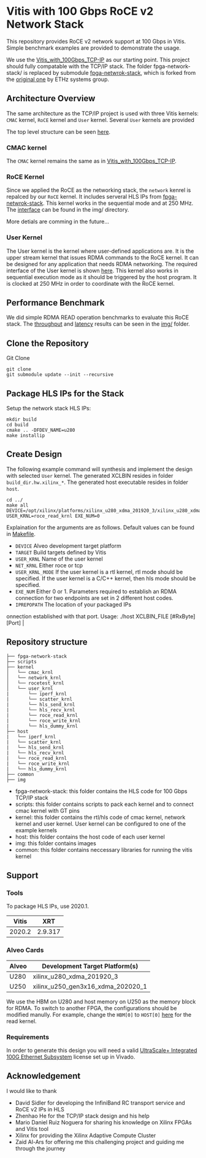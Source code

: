 # Vitis with 100 Gbps RoCE v2 Network Stack

This repository provides RoCE v2 network support at 100 Gbps in Vitis.
Simple benchmark examples are provided to demonstrate the usage.

We use the [Vitis_with_100Gbps_TCP-IP](https://github.com/fpgasystems/Vitis_with_100Gbps_TCP-IP) as our starting point. This project should fully compatable with the TCP/IP stack. The folder fpga-network-stack/ is replaced by submodule [fpga-netwrok-stack](https://github.com/hcxxstl/fpga-network-stack), which is forked from the [original one](https://github.com/fpgasystems/fpga-network-stack) by ETHz systems group.

## Architecture Overview

The same architecture as the TCP/IP project is used with three Vitis kernels: `CMAC` kernel, `RoCE` kernel and `User` kernel. Several `User` kernels are provided

The top level structure can be seen [here](img/top.pdf).

### CMAC kernel
The `CMAC` kernel remains the same as in [Vitis_with_100Gbps_TCP-IP](https://github.com/fpgasystems/Vitis_with_100Gbps_TCP-IP).

### RoCE Kernel
Since we applied the RoCE as the networking stack, the `network` kenrel is repalced by our `RoCE` kernel. It includes serveral HLS IPs from [fpga-netwrok-stack](https://github.com/hcxxstl/fpga-network-stack). This kernel works in the sequential mode and at 250 MHz.
The [interface](img/roce_inf.pdf) can be found in the img/ directory.

More detials are comming in the future...

### User Kernel
The User kernel is the kernel where user-defined applications are. It is the upper stream kernel that issues RDMA commands to the RoCE kernel. It can be designed for any application that needs RDMA networking. The required interface of the User kernel is shown [here](fig/user_inf.pdf). This kernel also works in sequential execution mode as it should be triggered by the host program. It is clocked at 250 MHz in order to coordinate with the RoCE kernel.

<!-- ## User-Network Kernel Interface -->



## Performance Benchmark
We did simple RDMA READ operation benchmarks to evaluate this RoCE stack. The [throughput](img/read_th.eps) and [latency](img/read_la.eps) results can be seen in the [img/](img/) folder.

## Clone the Repository

Git Clone 

	git clone	
	git submodule update --init --recursive

## Package HLS IPs for the Stack

Setup the network stack HLS IPs:

    mkdir build
    cd build
    cmake .. -DFDEV_NAME=u280
    make installip


## Create Design

The following example command will synthesis and implement the design with selected `User` kernel. The generated XCLBIN resides in folder `build_dir.hw.xilinx_*`. The generated host executable resides in folder `host`.

    cd ../
    make all DEVICE=/opt/xilinx/platforms/xilinx_u280_xdma_201920_3/xilinx_u280_xdma_201920_3.xpfm USER_KRNL=roce_read_krnl EXE_NUM=0

Explaination for the arguments are as follows. Default values can be found in [Makefile](Makefile).

* `DEVICE` Alveo development target platform
* `TARGET` Build targets defined by Vitis
* `USER_KRNL` Name of the user kernel
* `NET_KRNL` Either roce or tcp
* `USER_KRNL_MODE` If the user kernel is a rtl kernel, rtl mode should be specified. If the user kernel is a C/C++ kernel, then hls mode should be specified.
* `EXE_NUM` Either 0 or 1. Parameters required to establish an RDMA connection for two endpoints are set in 2 different host codes.
* `IPREPOPATH` The location of your packaged IPs

onnection established with that port. Usage: ./host XCLBIN_FILE  [#RxByte] [Port]                     |

## Repository structure

~~~
├── fpga-network-stack
├── scripts
├── kernel
│   └── cmac_krnl
│   └── network_krnl
│   └── rocetest_krnl
│   └── user_krnl
|		└── iperf_krnl
|		└── scatter_krnl
|		└── hls_send_krnl
|		└── hls_recv_krnl
|		└── roce_read_krnl
|		└── roce_write_krnl
|		└── hls_dummy_krnl
├── host
|	└── iperf_krnl
|	└── scatter_krnl
|	└── hls_send_krnl
|	└── hls_recv_krnl
|	└── roce_read_krnl
|	└── roce_write_krnl
|	└── hls_dummy_krnl
├── common
├── img
~~~

* fpga-network-stack: this folder contains the HLS code for 100 Gbps TCP/IP stack
* scripts: this folder contains scripts to pack each kernel and to connect cmac kernel with GT pins
* kernel: this folder contains the rtl/hls code of cmac kernel, network kernel and user kernel. User kernel can be configured to one of the example kernels 
* host: this folder contains the host code of each user kernel
* img: this folder contains images 
* common: this folder contains neccessary libraries for running the vitis kernel


## Support

### Tools
To package HLS IPs, use 2020.1.

| Vitis  | XRT       |
|--------|-----------|
| 2020.2 | 2.9.317   |

### Alveo Cards

| Alveo | Development Target Platform(s) | 
|-------|----------|
| U280  | xilinx_u280_xdma_201920_3 | 
| U250  | xilinx_u250_gen3x16_xdma_202020_1 | 

We use the HBM on U280 and host memory on U250 as the memory block for RDMA. To switch to another FPGA, the configurations should be modified manully. For example, change the `HBM[0]` to `HOST[0]` [here](kernel/user_krnl/roce_read_krnl/config_sp_roce_read_krnl.txt) for the read kernel.

### Requirements

In order to generate this design you will need a valid [UltraScale+ Integrated 100G Ethernet Subsystem](https://www.xilinx.com/products/intellectual-property/cmac_usplus.html) license set up in Vivado.

## Acknowledgement
I would like to thank
* David Sidler for developing the InfiniBand RC transport service and RoCE v2 IPs in HLS
* Zhenhao He for the TCP/IP stack design and his help
* Mario Daniel Ruiz Noguera for sharing his knowledge on Xilinx FPGAs and Vitis tool
* Xilinx for providing the Xilinx Adaptive Compute Cluster
* Zaid Al-Ars for offering me this challenging project and guiding me through the journey

